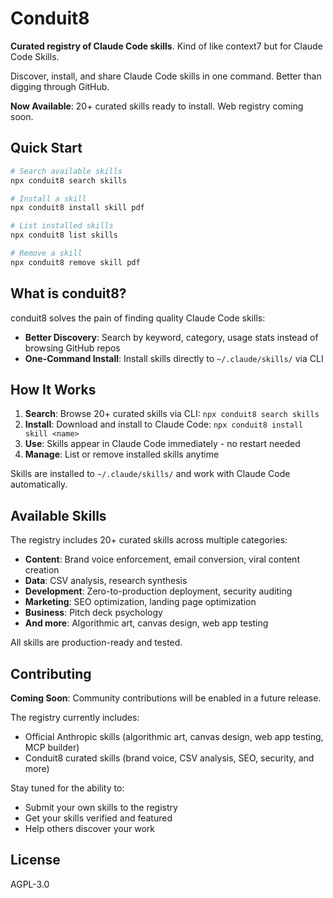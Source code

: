 # Conduit8

**Curated registry of Claude Code skills**. Kind of like context7 but for Claude Code Skills.

Discover, install, and share Claude Code skills in one command. Better than digging through GitHub.

**Now Available**: 20+ curated skills ready to install. Web registry coming soon.

## Quick Start

```bash
# Search available skills
npx conduit8 search skills

# Install a skill
npx conduit8 install skill pdf

# List installed skills
npx conduit8 list skills

# Remove a skill
npx conduit8 remove skill pdf
```

## What is conduit8?

conduit8 solves the pain of finding quality Claude Code skills:

- **Better Discovery**: Search by keyword, category, usage stats instead of browsing GitHub repos
- **One-Command Install**: Install skills directly to `~/.claude/skills/` via CLI

## How It Works

1. **Search**: Browse 20+ curated skills via CLI: `npx conduit8 search skills`
2. **Install**: Download and install to Claude Code: `npx conduit8 install skill <name>`
3. **Use**: Skills appear in Claude Code immediately - no restart needed
4. **Manage**: List or remove installed skills anytime

Skills are installed to `~/.claude/skills/` and work with Claude Code automatically.

## Available Skills

The registry includes 20+ curated skills across multiple categories:

- **Content**: Brand voice enforcement, email conversion, viral content creation
- **Data**: CSV analysis, research synthesis
- **Development**: Zero-to-production deployment, security auditing
- **Marketing**: SEO optimization, landing page optimization
- **Business**: Pitch deck psychology
- **And more**: Algorithmic art, canvas design, web app testing

All skills are production-ready and tested.

## Contributing

**Coming Soon**: Community contributions will be enabled in a future release.

The registry currently includes:
- Official Anthropic skills (algorithmic art, canvas design, web app testing, MCP builder)
- Conduit8 curated skills (brand voice, CSV analysis, SEO, security, and more)

Stay tuned for the ability to:
- Submit your own skills to the registry
- Get your skills verified and featured
- Help others discover your work

## License

AGPL-3.0
